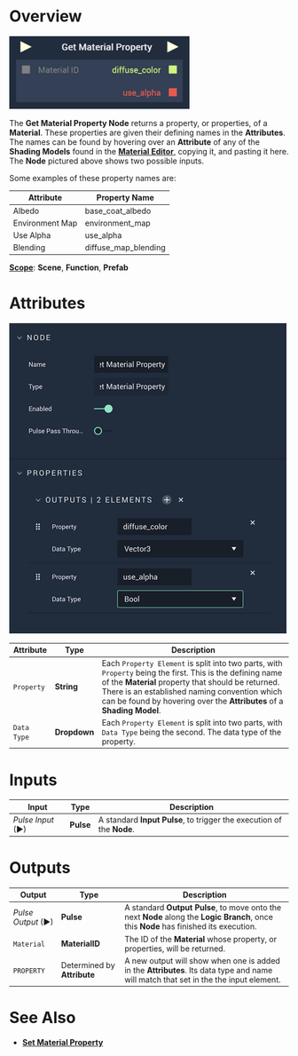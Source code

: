 # Overview

![The Get Material Property Node with Two Example Outputs.](../../../.gitbook/assets/getmaterialpropertynode.png)

The **Get Material Property Node**  returns a property, or properties, of a **Material**. These properties are given their defining names in the **Attributes**. The names can be found by hovering over an **Attribute** of any of the **Shading Models** found in the [**Material Editor**](../../../modules/material-editor/README.md), copying it, and pasting it here. The **Node** pictured above shows two possible inputs. 

Some examples of these property names are: 

|Attribute|Property Name|
|---|---|
|Albedo|base_coat_albedo|
|Environment Map|environment_map|
| Use Alpha|use_alpha|
|Blending|diffuse_map_blending|

[**Scope**](../../overview.md#scopes): **Scene**, **Function**, **Prefab**

# Attributes

![Get Material Property Node Attributes with Two Example Outputs.](../../../.gitbook/assets/getmaterialpropertyattsreal.png)

|Attribute|Type|Description|
|---|---|---|
|`Property`|**String**|Each `Property Element` is split into two parts, with `Property` being the first. This is the defining name of the **Material** property that should be returned. There is an established naming convention which can be found by hovering over the **Attributes** of a **Shading Model**.
|`Data Type`|**Dropdown**|Each `Property Element` is split into two parts, with `Data Type` being the second. The data type of the property.|

# Inputs

|Input|Type|Description|
|---|---|---|
|*Pulse Input* (►)|**Pulse**|A standard **Input Pulse**, to trigger the execution of the **Node**.|

# Outputs

|Output|Type|Description|
|---|---|---|
|*Pulse Output* (►)|**Pulse**|A standard **Output Pulse**, to move onto the next **Node** along the **Logic Branch**, once this **Node** has finished its execution.|
|`Material`|**MaterialID**|The ID of the **Material** whose property, or properties, will be returned.|
|`PROPERTY`|Determined by **Attribute**|A new output will show when one is added in the **Attributes**. Its data type and name will match that set in the the input element.|

# See Also

* [**Set Material Property**](setmaterialproperty.md)

